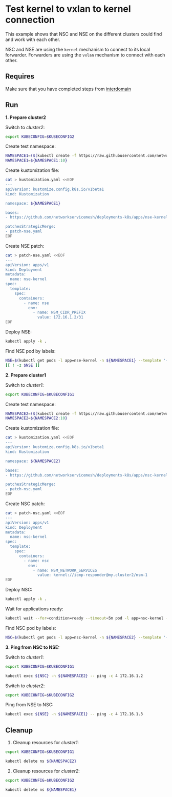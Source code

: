 # Test kernel to vxlan to kernel connection

This example shows that NSC and NSE on the different clusters could find and work with each other.

NSC and NSE are using the `kernel` mechanism to connect to its local forwarder.
Forwarders are using the `vxlan` mechanism to connect with each other.

## Requires

Make sure that you have completed steps from [interdomain](../../)

## Run

**1. Prepare cluster2**

Switch to *cluster2*:

```bash
export KUBECONFIG=$KUBECONFIG2
```

Create test namespace:
```bash
NAMESPACE1=($(kubectl create -f https://raw.githubusercontent.com/networkservicemesh/deployments-k8s/f7754b366f792a4b3f71e001ac5ee46b724324fe/examples/interdomain/usecases/namespace.yaml)[0])
NAMESPACE1=${NAMESPACE1:10}
```

Create kustomization file:
```bash
cat > kustomization.yaml <<EOF
---
apiVersion: kustomize.config.k8s.io/v1beta1
kind: Kustomization

namespace: ${NAMESPACE1}

bases:
- https://github.com/networkservicemesh/deployments-k8s/apps/nse-kernel?ref=f7754b366f792a4b3f71e001ac5ee46b724324fe

patchesStrategicMerge:
- patch-nse.yaml
EOF
```

Create NSE patch:
```bash
cat > patch-nse.yaml <<EOF
---
apiVersion: apps/v1
kind: Deployment
metadata:
  name: nse-kernel
spec:
  template:
    spec:
      containers:
        - name: nse
          env:
            - name: NSM_CIDR_PREFIX
              value: 172.16.1.2/31
EOF
```

Deploy NSE:
```bash
kubectl apply -k .
```

Find NSE pod by labels:
```bash
NSE=$(kubectl get pods -l app=nse-kernel -n ${NAMESPACE1} --template '{{range .items}}{{.metadata.name}}{{"\n"}}{{end}}')
[[ ! -z $NSE ]]
```

**2. Prepare cluster1**

Switch to *cluster1*:

```bash
export KUBECONFIG=$KUBECONFIG1
```

Create test namespace:
```bash
NAMESPACE2=($(kubectl create -f https://raw.githubusercontent.com/networkservicemesh/deployments-k8s/f7754b366f792a4b3f71e001ac5ee46b724324fe/examples/interdomain/usecases/namespace.yaml)[0])
NAMESPACE2=${NAMESPACE2:10}
```

Create kustomization file:
```bash
cat > kustomization.yaml <<EOF
---
apiVersion: kustomize.config.k8s.io/v1beta1
kind: Kustomization

namespace: ${NAMESPACE2}

bases:
- https://github.com/networkservicemesh/deployments-k8s/apps/nsc-kernel?ref=f7754b366f792a4b3f71e001ac5ee46b724324fe

patchesStrategicMerge:
- patch-nsc.yaml
EOF
```

Create NSC patch:
```bash
cat > patch-nsc.yaml <<EOF
---
apiVersion: apps/v1
kind: Deployment
metadata:
  name: nsc-kernel
spec:
  template:
    spec:
      containers:
        - name: nsc
          env:
            - name: NSM_NETWORK_SERVICES
              value: kernel://icmp-responder@my.cluster2/nsm-1
EOF
``````

Deploy NSC:
```bash
kubectl apply -k .
```

Wait for applications ready:
```bash
kubectl wait --for=condition=ready --timeout=5m pod -l app=nsc-kernel -n ${NAMESPACE2}
```


Find NSC pod by labels:
```bash
NSC=$(kubectl get pods -l app=nsc-kernel -n ${NAMESPACE2} --template '{{range .items}}{{.metadata.name}}{{"\n"}}{{end}}')
```


**3. Ping from NSC to NSE:**

Switch to *cluster1*:

```bash
export KUBECONFIG=$KUBECONFIG1
```

```bash
kubectl exec ${NSC} -n ${NAMESPACE2} -- ping -c 4 172.16.1.2
```

Switch to *cluster2*:

```bash
export KUBECONFIG=$KUBECONFIG2
```

Ping from NSE to NSC:
```bash
kubectl exec ${NSE} -n ${NAMESPACE1} -- ping -c 4 172.16.1.3
```

## Cleanup

1. Cleanup resources for *cluster1*:
```bash
export KUBECONFIG=$KUBECONFIG1
```
```bash
kubectl delete ns ${NAMESPACE2}
```

2. Cleanup resources for *cluster2*:
```bash
export KUBECONFIG=$KUBECONFIG2
```
```bash
kubectl delete ns ${NAMESPACE1}
```
